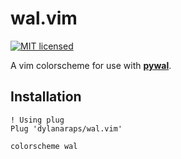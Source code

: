# wal.vim

[![MIT licensed](https://img.shields.io/badge/license-MIT-blue.svg)](./LICENSE.md)

A vim colorscheme for use with **[pywal](https://github.com/dylanaraps/pywal)**.


## Installation

```vim
! Using plug
Plug 'dylanaraps/wal.vim'

colorscheme wal
```
